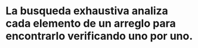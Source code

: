 # La busqueda exhaustiva analiza cada elemento de un arreglo para encontrarlo verificando uno por uno.
